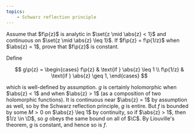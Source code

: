 ```yaml
---
topics:
    - Schwarz reflection principle
---
```


<problem>

Assume that $f\p{z}$ is analytic in $\set{z \mid \abs{z} < 1}$ and continuous on $\set{z \mid \abs{z} \leq 1}$. If $f\p{z} = f\p{1/z}$ when $\abs{z} = 1$, prove that $f\p{z}$ is constant.

</problem>

<solution>

Define

$$
g\p{z}
    =   \begin{cases}
            f\p{z} & \text{if } \abs{z} \leq 1 \\
            f\p{1/z} & \text{if } \abs{z} \geq 1,
        \end{cases}
$$

which is well-defined by assumption. $g$ is certainly holomorphic when $\abs{z} < 1$ and when $\abs{z} > 1$ (as a composition of two holomorphic functions). It is continuous near $\abs{z} = 1$ by assumption as well, so by the Schwarz reflection principle, $g$ is entire. But $f$ is bounded by some $M > 0$ on $\abs{z} \leq 1$ by continuity, so if $\abs{z} > 1$, then $1/z \in \D$, so $g$ obeys the same bound on all of $\C$. By Liouville's theorem, $g$ is constant, and hence so is $f$.

</solution>
